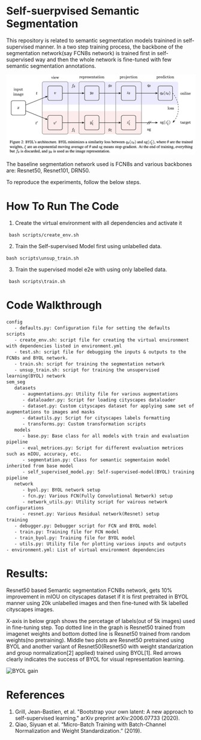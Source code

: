 # Self-suerpvised Semantic Segmentation 
This repository is related to semantic segmentation models trainined in
self-supervised manner. In a two step training process, the backbone
of the segmentation network(say FCN8s network) is trained first
in self-supervised way and then the whole network is fine-tuned
with few semantic segmentation annotations.

![BYOL](https://github.com/nilesh0109/self-supervised-sem-seg/blob/master/byol.png)

The baseline segmentation network used is FCN8s and
various backbones are: Resnet50, Resnet101, DRN50.

To reproduce the experiments, follow the below steps.

# How To Run The Code
1. Create the virtual environment with all dependencies and activate it

``` bash scripts/create_env.sh```
   
2. Train the Self-supervised Model first using unlabelled data.

``` bash scripts\unsup_train.sh ```
   
3. Train the supervised model e2e with using only labelled
data.

``` bash scripts\train.sh```

# Code Walkthrough
```
config
   - defaults.py: Configuration file for setting the defaults
scripts
   - create_env.sh: script file for creating the virtual environment with dependencies listed in environment.yml
   - test.sh: script file for debugging the inputs & outputs to the FCN8s and BYOL network.
   - train.sh: script for training the segmentation network
   - unsup_train.sh: script for training the unsupervised learning(BYOL) network
sem_seg
   datasets
      - augmentations.py: Utility file for various augmentations
      - dataloader.py: Script for loading cityscapes dataloader
      - dataset.py: Custom cityscapes dataset for applying same set of augmentations to images and masks
      - datautils.py: Script for cityscapes labels formatting
      - transforms.py: Custom transformation scripts
   models
      - base.py: Base class for all models with train and evaluation pipeline
      - eval_metrices.py: Script for different evaluation metrices such as mIOU, accuracy, etc.
      - segmentation.py: Class for semantic segmentaion model inherited from base model
      - self_supervised_model.py: Self-supervised-model(BYOL) training pipeline 
   network
      - byol.py: BYOL network setup
      - fcn.py: Various FCN(Fully Convolutional Network) setup
      - network_utils.py: Utility script for vairous network configurations
      - resnet.py: Various Residual network(Resnet) setup
training
   - debugger.py: Debugger script for FCN and BYOL model
   - train.py: Training file for FCN model
   - train_byol.py: Training file for BYOL model
   - utils.py: Utility file for plotting various inputs and outputs 
- environment.yml: List of virtual environment dependencies
```
# Results:
Resnet50 based Semantic segmentation FCN8s network, gets 10% improvement in mIOU on cityscapes dataset if it is first pretraited in BYOL manner using 20k unlabelled images and then fine-tuned with 5k labelled cityscapes images.

X-axis in below graph shows the percetage of labels(out of 5k images) used in fine-tuning step. Top dotted line in the graph is Resnet50 trained from imagenet weights and bottom dotted line is Resnet50 trained from random weights(no pretraining). Middle two plots are Resnet50 pretrained using BYOL and another variant of Resnet50(Resnet50 with weight standarization and group normalization[2] applied) trained using BYOL[1]. Red arrows clearly indicates the success of BYOL for visual representation learning.

![BYOL gain](https://github.com/nilesh0109/self-supervised-sem-seg/blob/master/BYOL_gain.png)

# References
1. Grill, Jean-Bastien, et al. "Bootstrap your own latent: A new approach to self-supervised learning." arXiv preprint arXiv:2006.07733 (2020).
2. Qiao, Siyuan et al. “Micro-Batch Training with Batch-Channel Normalization and Weight Standardization.” (2019).
